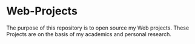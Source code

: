 # Web-Projects
The purpose of this repository is to open source my Web projects. These Projects are on the basis of my academics and personal research. 
